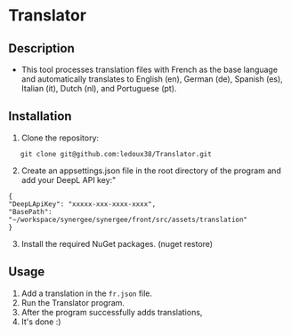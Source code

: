 # Translator

## Description

- This tool processes translation files with French as the base language and automatically translates to English (en),
  German (de), Spanish (es), Italian (it), Dutch (nl), and Portuguese (pt).

## Installation

1. Clone the repository:

```Shell 
   git clone git@github.com:ledoux38/Translator.git
   ```
2. Create an appsettings.json file in the root directory of the program and add your DeepL API key:"

```Shell 
{
"DeepLApiKey": "xxxxx-xxx-xxxx-xxxx",
"BasePath": "~/workspace/synergee/synergee/front/src/assets/translation"
}
```
3. Install the required NuGet packages. (nuget restore)

## Usage
1. Add a translation in the `fr.json` file.
2. Run the Translator program.
3. After the program successfully adds translations,
4. It's done :)
